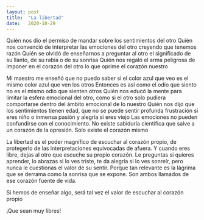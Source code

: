 ```yaml
---
layout: post
title:  "La libertad"
date:   2020-10-29
---
```


Quién nos dio el permiso de mandar sobre los sentimientos del otro
Quién nos convenció de interpretar las emociones del otro creyendo que tenemos razón
Quién se olvidó de enseñarnos a preguntar al otro el significado de su llanto, de su rabia o de su sonrisa
Quién nos regaló el arma peligrosa de imponer en el corazón del otro lo que oprime el corazón nuestro

Mi maestro me enseñó que no puedo saber si el color azul que veo es el mismo color azul que ven los otros
Entonces es así como el odio que siento no es el mismo odio que sienten otros
Quién nos educó la mente para limitar la esfera emocional del otro, como si el otro solo pudiera comportarse dentro del ámbito emocional de lo nuestro
Quién nos dijo que los sentimientos tienen edad, que no se puede sentir profunda frustración si eres niño o inmensa pasión y alegría si eres viejo
Las emociones no pueden confundirse con el conocimiento.
No existe sabiduría científica que salve a un corazón de la opresión. Solo existe el corazón mismo

La libertad es el poder magnífico de escuchar al corazón propio, de protegerlo de las interpretaciones equivocadas de afuera.
Y cuando eres libre, dejas al otro que escuche su propio corazón.
Le preguntas si quieres aprender, lo abrazas si lo ves triste, te da alegría si lo ves sonreír, pero nunca le cuestionas el valor de su sentir.
Porque tan relevante es la lágrima que se derrama como la sonrisa que se expone. Son ambos llamados de ese corazón fuente de vida.

Si hemos de enseñar algo, será tal vez el valor de escuchar al corazón propio

¡Que sean muy libres!





